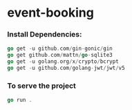 # event-booking

### Install Dependencies:
```go
go get -u github.com/gin-gonic/gin
go get github.com/mattn/go-sqlite3
go get -u golang.org/x/crypto/bcrypt
go get -u github.com/golang-jwt/jwt/v5
```

### To serve the project
```go
go run .
```
